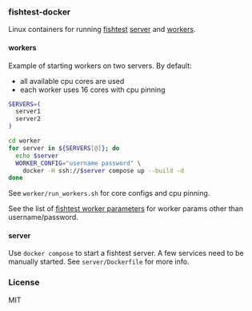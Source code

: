 ### fishtest-docker

Linux containers for running
[fishtest](https://tests.stockfishchess.org/)
[server](https://github.com/official-stockfish/fishtest/wiki/Fishtest-server-setup)
 and
[workers](https://github.com/official-stockfish/fishtest/wiki/Running-the-worker).


#### workers

Example of starting workers on two servers. By default:
- all available cpu cores are used
- each worker uses 16 cores with cpu pinning

```bash
SERVERS=(
  server1
  server2
)

cd worker
for server in ${SERVERS[@]}; do
  echo $server
  WORKER_CONFIG="username password" \
    docker -H ssh://$server compose up --build -d
done
```

See `worker/run_workers.sh` for core configs and cpu pinning.

See the list of [fishtest worker parameters](https://github.com/official-stockfish/fishtest/wiki/Running-the-worker#worker-parameters) for worker params other than username/password.


#### server

Use `docker compose` to start a fishtest server. A few services
need to be manually started. See `server/Dockerfile` for more info.


### License

MIT
